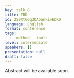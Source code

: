 ```yaml
---
key: talk_8
title: TBD
id: 2S9XtGGq3QAoankivEDKD
language: English
format: conference
tags:
  - _method___tools
level: intermediate
speakers: []
presentation: null
draft: false
---
```

Abstract will be available soon.
